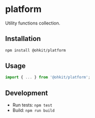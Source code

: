# platform

Utility functions collection.

## Installation

```bash
npm install @ohkit/platform
```

## Usage

```typescript
import { ... } from '@ohkit/platform';
```

## Development

- Run tests: `npm test`
- Build: `npm run build`